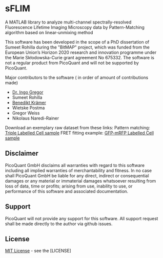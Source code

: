 # sFLIM
A MATLAB library to analyze multi-channel spectrally-resolved Fluorescence Lifetime Imaging Microscopy data by Pattern-Matching algorithm based on linear-unmixing method

This software has been developed in the scope of a PhD dissertation of Sumeet Rohilla during the "BitMAP" project, which was funded from the European  Union’s Horizon  2020  research  and  innovation  programme  under  the  Marie  Skłodowska-Curie  grant agreement No 675332. The software is not a regular product from PicoQuant and will not be supported by PicoQuant.

Major contributors to the software ( in order of amount of contributions made)
- [Dr. Ingo Gregor](https://www.uni-goettingen.de/de/dr.+ingo+gregor/513986.html)
- Sumeet Rohilla
- [Benedikt Krämer](mailto:kraemer@picoquant.com)
- Wietske Postma
- Gregor Weiss
- Nikolaus Naredi-Rainer

Download an exemplary raw dataset from these links: 
Pattern matching: [Triple Labelled Cell sample](https://www.picoquant.com/dl_software/sFLIM/sFLIM_data.zip)
FRET fitting example: [GFP-mRFP Labelled Cell sample](https://nc.picoquant.com/index.php/s/f8cAcfoBRgRdDJG)
## Disclaimer

PicoQuant GmbH disclaims all warranties with regard to this software including all implied warranties of merchantability and fitness. In no case shall PicoQuant GmbH be liable for any direct, indirect or consequential damages or any material or immaterial damages whatsoever resulting from loss of data, time or profits; arising from use, inability to use, or performance of this software and associated documentation.

## Support
PicoQuant will not provide any support for this software. All support request shall be made directly to the author via github issues.

## License
[MIT License](http://opensource.org/licenses/MIT) - see the [LICENSE]
